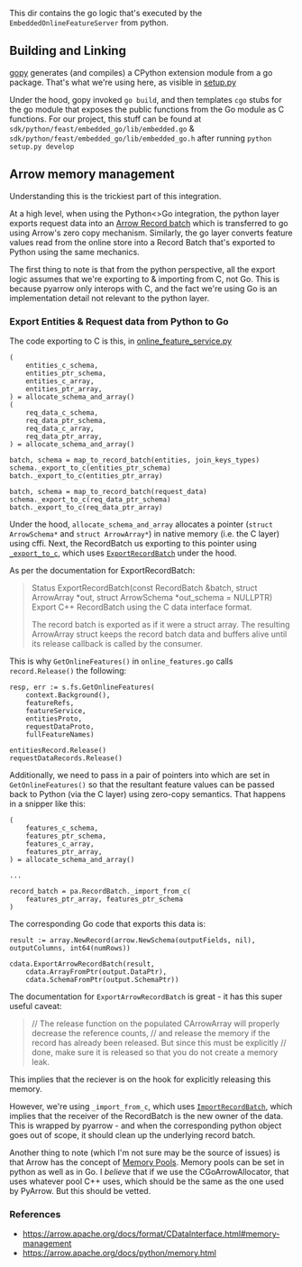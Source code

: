 This dir contains the go logic that's executed by the `EmbeddedOnlineFeatureServer` from python.

## Building and Linking
[gopy](https://github.com/go-python/gopy) generates (and compiles) a CPython extension module from a go package. That's what we're using here, as visible in [setup.py](../setup.py)

Under the hood, gopy invoked `go build`, and then templates `cgo` stubs for the go module that exposes the public functions from the Go module as C functions.
For our project, this stuff can be found at `sdk/python/feast/embedded_go/lib/embedded.go` & `sdk/python/feast/embedded_go/lib/embedded_go.h` after running `python setup.py develop`

## Arrow memory management
Understanding this is the trickiest part of this integration.

At a high level, when using the Python<>Go integration, the python layer exports request data into an [Arrow Record batch](https://arrow.apache.org/docs/python/data.html) which is transferred to go using Arrow's zero copy mechanism.
Similarly, the go layer converts feature values read from the online store into a Record Batch that's exported to Python using the same mechanics.

The first thing to note is that from the python perspective, all the export logic assumes that we're exporting to & importing from C, not Go. This is because pyarrow only interops with C, and the fact we're using Go is an implementation detail not relevant to the python layer.

### Export Entities & Request data from Python to Go
The code exporting to C is this, in [online_feature_service.py](../sdk/python/feast/embedded_go/online_features_service.py)
```
(
    entities_c_schema,
    entities_ptr_schema,
    entities_c_array,
    entities_ptr_array,
) = allocate_schema_and_array()
(
    req_data_c_schema,
    req_data_ptr_schema,
    req_data_c_array,
    req_data_ptr_array,
) = allocate_schema_and_array()

batch, schema = map_to_record_batch(entities, join_keys_types)
schema._export_to_c(entities_ptr_schema)
batch._export_to_c(entities_ptr_array)

batch, schema = map_to_record_batch(request_data)
schema._export_to_c(req_data_ptr_schema)
batch._export_to_c(req_data_ptr_array)
```

Under the hood, `allocate_schema_and_array` allocates a pointer (`struct ArrowSchema*` and `struct ArrowArray*`) in native memory (i.e. the C layer) using cffi.
Next, the RecordBatch us exporting to this pointer using [`_export_to_c`](https://github.com/apache/arrow/blob/master/python/pyarrow/table.pxi#L2509), which uses [`ExportRecordBatch`](https://arrow.apache.org/docs/cpp/api/c_abi.html#_CPPv417ExportRecordBatchRK11RecordBatchP10ArrowArrayP11ArrowSchema) under the hood.

As per the documentation for ExportRecordBatch:
> Status ExportRecordBatch(const RecordBatch &batch, struct ArrowArray *out, struct ArrowSchema *out_schema = NULLPTR)
> Export C++ RecordBatch using the C data interface format.
> 
> The record batch is exported as if it were a struct array. The resulting ArrowArray struct keeps the record batch data and buffers alive until its release callback is called by the consumer.

This is why `GetOnlineFeatures()` in `online_features.go` calls `record.Release()` the following:
```
resp, err := s.fs.GetOnlineFeatures(
    context.Background(),
    featureRefs,
    featureService,
    entitiesProto,
    requestDataProto,
    fullFeatureNames)

entitiesRecord.Release()
requestDataRecords.Release()

```

Additionally, we need to pass in a pair of pointers into which are set in `GetOnlineFeatures()` so that the resultant feature values can be passed back to Python (via the C layer) using zero-copy semantics.
That happens in a snipper like this:
```
(
    features_c_schema,
    features_ptr_schema,
    features_c_array,
    features_ptr_array,
) = allocate_schema_and_array()

...

record_batch = pa.RecordBatch._import_from_c(
    features_ptr_array, features_ptr_schema
)
```

The corresponding Go code that exports this data is:
```
result := array.NewRecord(arrow.NewSchema(outputFields, nil), outputColumns, int64(numRows))

cdata.ExportArrowRecordBatch(result,
    cdata.ArrayFromPtr(output.DataPtr),
    cdata.SchemaFromPtr(output.SchemaPtr))

```

The documentation for `ExportArrowRecordBatch` is great - it has this super useful caveat:

> // The release function on the populated CArrowArray will properly decrease the reference counts,
> // and release the memory if the record has already been released. But since this must be explicitly
> // done, make sure it is released so that you do not create a memory leak.

This implies that the reciever is on the hook for explicitly releasing this memory. 

However, we're using `_import_from_c`, which uses [`ImportRecordBatch`](https://arrow.apache.org/docs/cpp/api/c_abi.html#_CPPv417ImportRecordBatchP10ArrowArrayP11ArrowSchema), which implies that the receiver of the RecordBatch is the new owner of the data.
This is wrapped by pyarrow - and when the corresponding python object goes out of scope, it should clean up the underlying record batch.   

Another thing to note (which I'm not sure may be the source of issues) is that Arrow has the concept of [Memory Pools](https://arrow.apache.org/docs/python/api/memory.html#memory-pools).
Memory pools can be set in python as well as in Go. I *believe* that if we use the CGoArrowAllocator, that uses whatever pool C++ uses, which should be the same as the one used by PyArrow. But this should be vetted. 


### References
- https://arrow.apache.org/docs/format/CDataInterface.html#memory-management
- https://arrow.apache.org/docs/python/memory.html